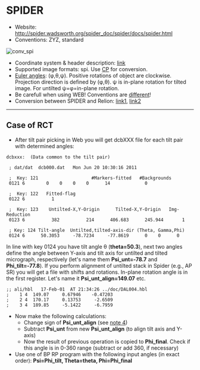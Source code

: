 # SPIDER
  * Website: http://spider.wadsworth.org/spider_doc/spider/docs/spider.html
  * Conventions: ZYZ, standard

![conv_spi](https://cloud.githubusercontent.com/assets/6952870/7274235/6590f508-e8fb-11e4-9600-ccd7ca710a04.png)

  * Coordinate system & header description: [link](http://www.wadsworth.org/spider_doc/spider/docs/image_doc.html)
  * Supported image formats: spi. Use [CP](http://www.wadsworth.org/spider_doc/spider/docs/man/cp.html) for conversion.
  * [Euler angles](http://www.wadsworth.org/spider_doc/spider/docs/euler.html): (φ,θ,ψ). Positive rotations of object are clockwise. Projection direction is defined by (φ,θ). ψ is in-plane rotation for tilted image. For untilted ψ=φ=in-plane rotation.
  * Be carefull when using WEB! Conventions are [different](http://www.wadsworth.org/spider_doc/spider/docs/euler.html)!
  * Conversion between SPIDER and Relion: [link1](http://spider.wadsworth.org/spider_doc/spider/docs/techs/emx/spi2relion.html), [link2](http://spider.wadsworth.org/spider_doc/spider/docs/techs/emx/relion2spi.html)
  
---
## Case of RCT
 * After tilt pair picking in Web you will get dcbXXX file for each tilt pair with determined angles:
```
dcbxxx:  (Data common to the tilt pair)

 ; dat/dat  dcb000.dat   Mon Jun 20 10:30:16 2011

 ;  Key: 121                    #Markers-fitted   #Backgrounds 
 0121 6        0    0    0    0      14             0

 ;  Key: 122   Fitted-flag 
 0122 6          1         

 ;  Key: 123    Untilted-X,Y-Origin      Tilted-X,Y-Origin   Img-Reduction 
 0123 6          382          214      406.683      245.944       1          

 ; Key: 124 Tilt-angle  Untilted,tilted-axis-dir (Theta, Gamma,Phi) 
 0124 6      50.3053     -78.7234     -77.8619      0    0      0
```
In line with key 0124 you have tilt angle θ (**theta=50.3**), next two angles define the angle between Y-axis and tilt axis for untilted and tilted micrograph, respectively (let's name them **Psi_unt=-78.7** and **Phi_tilt=-77.8**). 
If you perform alignment of untilted stack in Spider (e.g., AP SR) you will get a file with shifts and rotations. In-plane rotation angle is in the first register. Let's name it **Psi_unt_align=149.07** etc.
```
;; ali/hbl   17-Feb-01  AT 21:34:26 ../doc/DAL004.hbl
;    1 4  149.07     0.67946    -0.47203
;    2 4  170.17     0.13753     -2.6509
;    3 4  189.85     -5.1422     -6.7959
```
  * Now make the following calculations:
    * Change sign of **Psi_unt_align** (see [note 4](http://www.wadsworth.org/spider_doc/spider/docs/man/apsr.html))
    * Subtract **Psi_unt** from new **Psi_unt_align** (to align tilt axis and Y-axis)
    * Now the result of previous operation is copied to **Phi_final**. Check if this angle is in 0-360 range (subtract or add 360, if necessary)
  * Use one of BP RP program with the following input angles (in exact order): **Psi=Phi_tilt, Theta=theta, Phi=Phi_final**
